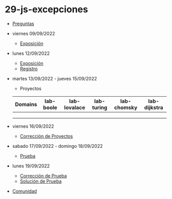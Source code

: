 # 29-js-excepciones

- [Preguntas](https://escuela.it/master-programacion-diseno-software)
- viernes 09/09/2022
  - [Exposición](https://escuela.it/master-programacion-diseno-software)
- lunes 12/09/2022
  - [Exposición](https://escuela.it/master-programacion-diseno-software)
  - [Registro](https://forms.gle/AiUsfArf51J8eTuj6)
- martes 13/09/2022 - jueves 15/09/2022
  - Proyectos
  
  |Domains|lab-boole|lab-lovalace|lab-turing|lab-chomsky|lab-dijkstra|
  |-------|---------|------------|----------|-----------|--------------|
  |       |         |            |          |           |              |
  |       |         |            |          |           |              |
  |       |         |            |          |           |              |
- viernes 16/09/2022
  - [Corrección de Proyectos](https://escuela.it/master-programacion-diseno-software)
- sabado 17/09/2022 - domingo 18/09/2022
  - [Prueba](https://forms.gle/HL7PWbqY88Dud7dT6)
- lunes 19/09/2022
  - [Corrección de Prueba](https://escuela.it/master-programacion-diseno-software)
  - [Solución de Prueba](https://docs.google.com/spreadsheets/d/1Uwtqa5VdD5wK2X7eLgkS6_th16aPnsW8pa5Ft2TyLPo/edit#gid=0)
- [Comunidad](https://app.slack.com/client/T02S3KYD464/C02TFTADQUX)
